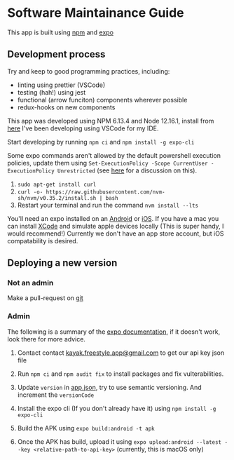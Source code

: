 # Software Maintainance Guide

This app is built using [npm](https://github.com/AntonyM71/FreestyleApp.git) and [expo](https://docs.expo.io/versions/latest/distribution/building-standalone-apps/)

## Development process

Try and keep to good programming practices, including:

- linting using prettier (VSCode)
- testing (hah!) using jest
- functional (arrow funciton) components wherever possible
- redux-hooks on new components

This app was developed using NPM 6.13.4 and Node 12.16.1, install from [here](https://nodejs.org/en/download/) I've been developing using VSCode for my IDE.

Start developing by running `npm ci` and `npm install -g expo-cli`

Some expo commands aren't allowed by the default powershell execution policies, update them using `Set-ExecutionPolicy -Scope CurrentUser -ExecutionPolicy Unrestricted` (see [here](https://stackoverflow.com/questions/41117421/ps1-cannot-be-loaded-because-running-scripts-is-disabled-on-this-system) for a discussion on this). 

1. `sudo apt-get install curl`
1. `curl -o- https://raw.githubusercontent.com/nvm-sh/nvm/v0.35.2/install.sh | bash`
1. Restart your terminal and run the command `nvm install --lts`


You'll need an expo installed on an [Android](https://play.google.com/store/apps/details?id=host.exp.exponent&hl=en_GB) or [iOS](https://apps.apple.com/gb/app/expo-client/id982107779).  If you have a mac you can install [XCode](https://developer.apple.com/xcode/) and simulate apple devices locally (This is super handy, I would recommend!)  Currently we don't have an app store account, but iOS compatability is desired.


## Deploying a new version

### Not an admin

Make a pull-request on [git](https://github.com/AntonyM71/FreestyleApp)

### Admin

The following is a summary of the [expo documentation](https://docs.expo.io/versions/latest/distribution/building-standalone-apps/), if it doesn't work, look there for more advice.

1. Contact contact kayak.freestyle.app@gmail.com to get our api key json file

1. Run `npm ci` and `npm audit fix` to install packages and fix vulterabilities.

1. Update `version` in [app.json](./app.json), try to use semantic versioning. And increment the `versionCode`

1. Install the expo cli (If you don't already have it) using `npm install -g expo-cli`

1. Build the APK using `expo build:android -t apk`

1. Once the APK has build, upload it using `expo upload:android --latest --key <relative-path-to-api-key>` (currently, this is macOS only)